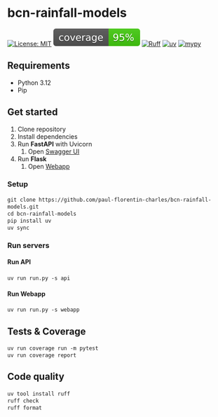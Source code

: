 # bcn-rainfall-models

[![License: MIT](https://img.shields.io/badge/License-MIT-yellow.svg)](https://opensource.org/licenses/MIT)
[![coverage badge](coverage.svg)](https://github.com/nedbat/coveragepy)
[![Ruff](https://img.shields.io/endpoint?url=https://raw.githubusercontent.com/astral-sh/ruff/main/assets/badge/v2.json)](https://github.com/astral-sh/ruff)
[![uv](https://img.shields.io/endpoint?url=https://raw.githubusercontent.com/astral-sh/uv/main/assets/badge/v0.json)](https://github.com/astral-sh/uv)
[![mypy](https://www.mypy-lang.org/static/mypy_badge.svg)](https://mypy-lang.org/)

## Requirements

- Python 3.12
- Pip

## Get started

1. Clone repository
2. Install dependencies
3. Run **FastAPI** with Uvicorn
   1. Open [Swagger UI](http://127.0.0.1:8000/docs)
4. Run **Flask**
   1. Open [Webapp](http://127.0.0.1:5000)

### Setup

```commandline
git clone https://github.com/paul-florentin-charles/bcn-rainfall-models.git
cd bcn-rainfall-models
pip install uv
uv sync
```

### Run servers

#### Run **API**

`uv run run.py -s api`

#### Run **Webapp**

`uv run run.py -s webapp`

## Tests & Coverage

```commandline
uv run coverage run -m pytest
uv run coverage report
```

## Code quality

```commandline
uv tool install ruff
ruff check
ruff format
```